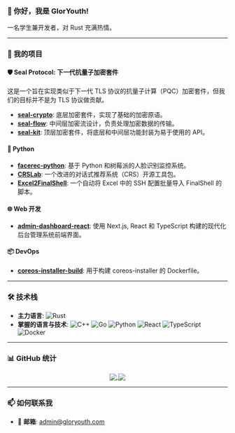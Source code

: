 ### 👋 你好，我是 GlorYouth!

一名学生兼开发者，对 Rust 充满热情。

---

### 🚀 我的项目

#### 🛡️ Seal Protocol: 下一代抗量子加密套件
这是一个旨在实现类似于下一代 TLS 协议的抗量子计算（PQC）加密套件，但我们的目标并不是为 TLS 协议做贡献。
- **[seal-crypto](https://github.com/GlorYouth/seal-crypto)**: 底层加密套件，实现了基础的加密原语。
- **[seal-flow](https://github.com/GlorYouth/seal-flow)**: 中间层加密流设计，负责处理加密数据的传输。
- **[seal-kit](https://github.com/GlorYouth/seal-kit)**: 顶层加密套件，将底层和中间层功能封装为易于使用的 API。

#### 🐍 Python
- **[facerec-python](https://github.com/GlorYouth/facerec-python)**: 基于 Python 和树莓派的人脸识别监控系统。
- **[CRSLab](https://github.com/GlorYouth/CRSLab)**: 一个改进的对话式推荐系统（CRS）开源工具包。
- **[Excel2FinalShell](https://github.com/GlorYouth/Excel2FinalShell)**: 一个自动将 Excel 中的 SSH 配置批量导入 FinalShell 的脚本。

#### 🌐 Web 开发
- **[admin-dashboard-react](https://github.com/GlorYouth/admin-dashboard-react)**: 使用 Next.js, React 和 TypeScript 构建的现代化后台管理系统前端界面。

#### 📦 DevOps
- **[coreos-installer-build](https://github.com/GlorYouth/coreos-installer-build)**: 用于构建 coreos-installer 的 Dockerfile。

---

### 🛠️ 技术栈

- **主力语言**:
  ![Rust](https://img.shields.io/badge/rust-%23000000.svg?style=for-the-badge&logo=rust&logoColor=white)
- **掌握的语言与技术**:
  ![C++](https://img.shields.io/badge/c++-%2300599C.svg?style=for-the-badge&logo=c%2B%2B&logoColor=white)
  ![Go](https://img.shields.io/badge/go-%2300ADD8.svg?style=for-the-badge&logo=go&logoColor=white)
  ![Python](https://img.shields.io/badge/python-3670A0?style=for-the-badge&logo=python&logoColor=ffdd54)
  ![React](https://img.shields.io/badge/react-%2320232a.svg?style=for-the-badge&logo=react&logoColor=%2361DAFB)
  ![TypeScript](https://img.shields.io/badge/typescript-%23007ACC.svg?style=for-the-badge&logo=typescript&logoColor=white)
  ![Docker](https://img.shields.io/badge/docker-%230db7ed.svg?style=for-the-badge&logo=docker&logoColor=white)

---

### 📊 GitHub 统计

<p align="center">
  <a href="https://github.com/anuraghazra/github-readme-stats">
    <img align="center" src="https://github-readme-stats.vercel.app/api?username=GlorYouth&show_icons=true&theme=radical" />
  </a>
  <a href="https://github.com/anuraghazra/github-readme-stats">
    <img align="center" src="https://github-readme-stats.vercel.app/api/top-langs/?username=GlorYouth&layout=compact&theme=radical" />
  </a>
</p>

---

### 📫 如何联系我

- 📧 **邮箱**: [admin@gloryouth.com](mailto:admin@gloryouth.com)
